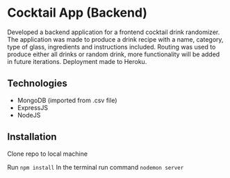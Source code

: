 # Cocktail App (Backend)

Developed a backend application for a frontend cocktail drink randomizer. The application was made to produce a drink recipe with a name, category, type of glass, ingredients and instructions included. Routing was used to produce either all drinks or random drink, more functionality will be added in future iterations. Deployment made to Heroku.

## Technologies
* MongoDB (imported from .csv file)
* ExpressJS
* NodeJS

## Installation

Clone repo to local machine

Run ```npm install```
In the terminal run command ```nodemon server```
